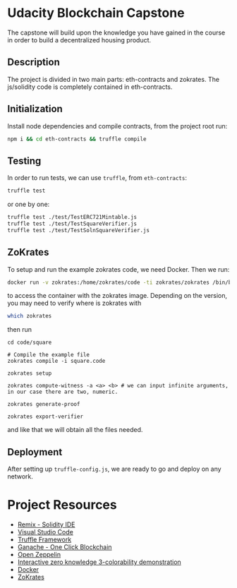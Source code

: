 # Udacity Blockchain Capstone

The capstone will build upon the knowledge you have gained in the course in order to build a decentralized housing product. 

## Description
The project is divided in two main parts: eth-contracts and zokrates.
The js/solidity code is completely contained in eth-contracts.

## Initialization

Install node dependencies and compile contracts, from the project root run:

```bash
npm i && cd eth-contracts && truffle compile
```

## Testing
In order to run tests, we can use `truffle`, from `eth-contracts`:

```bash
truffle test
```

or one by one:

```bash
truffle test ./test/TestERC721Mintable.js
truffle test ./test/TestSquareVerifier.js
truffle test ./test/TestSolnSquareVerifier.js
```


## ZoKrates
To setup and run the example zokrates code, we need Docker. Then we run:

```bash
docker run -v zokrates:/home/zokrates/code -ti zokrates/zokrates /bin/bash
```

to access the container with the zokrates image. Depending on the version, you may need to verify where is zokrates with

```bash
which zokrates
```

then run

```
cd code/square

# Compile the example file
zokrates compile -i square.code

zokrates setup

zokrates compute-witness -a <a> <b> # we can input infinite arguments, in our case there are two, numeric.

zokrates generate-proof

zokrates export-verifier
```

and like that we will obtain all the files needed.

## Deployment
After setting up `truffle-config.js`, we are ready to go and deploy on any network.

# Project Resources

* [Remix - Solidity IDE](https://remix.ethereum.org/)
* [Visual Studio Code](https://code.visualstudio.com/)
* [Truffle Framework](https://truffleframework.com/)
* [Ganache - One Click Blockchain](https://truffleframework.com/ganache)
* [Open Zeppelin ](https://openzeppelin.org/)
* [Interactive zero knowledge 3-colorability demonstration](http://web.mit.edu/~ezyang/Public/graph/svg.html)
* [Docker](https://docs.docker.com/install/)
* [ZoKrates](https://github.com/Zokrates/ZoKrates)
